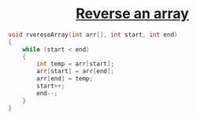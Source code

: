 <h1 align="center"><a href="#"> Reverse an array </a></h1>

```cpp
void rvereseArray(int arr[], int start, int end)
{
    while (start < end)
    {
        int temp = arr[start];
        arr[start] = arr[end];
        arr[end] = temp;
        start++;
        end--;
    }
}    
```
